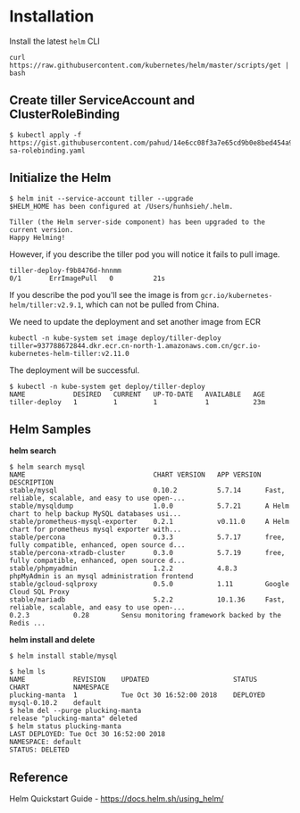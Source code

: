 # Installation


Install the latest `helm` CLI
```
curl https://raw.githubusercontent.com/kubernetes/helm/master/scripts/get | bash
```

## Create tiller ServiceAccount and ClusterRoleBinding

```
$ kubectl apply -f https://gist.githubusercontent.com/pahud/14e6cc08f3a7e65cd9b0e8bed454a901/raw/954d71614dda911c4f7960f0d18687fa1ea093fa/helm-sa-rolebinding.yaml
```



## Initialize the Helm

```
$ helm init --service-account tiller --upgrade
$HELM_HOME has been configured at /Users/hunhsieh/.helm.

Tiller (the Helm server-side component) has been upgraded to the current version.
Happy Helming!

```


However, if you describe the tiller pod you will notice it fails to pull image.


```
tiller-deploy-f9b8476d-hnnmm                                              0/1       ErrImagePull   0          21s
```

If you describe the pod you'll see the image is from `gcr.io/kubernetes-helm/tiller:v2.9.1`, which can not be pulled from China. 


We need to update the deployment and set another image from ECR

```
kubectl -n kube-system set image deploy/tiller-deploy tiller=937788672844.dkr.ecr.cn-north-1.amazonaws.com.cn/gcr.io-kubernetes-helm-tiller:v2.11.0
```

The deployment will be successful.
```
$ kubectl -n kube-system get deploy/tiller-deploy
NAME            DESIRED   CURRENT   UP-TO-DATE   AVAILABLE   AGE
tiller-deploy   1         1         1            1           23m
```

## Helm Samples

**helm search**
```
$ helm search mysql
NAME                            	CHART VERSION	APP VERSION	DESCRIPTION
stable/mysql                    	0.10.2       	5.7.14     	Fast, reliable, scalable, and easy to use open-...
stable/mysqldump                	1.0.0        	5.7.21     	A Helm chart to help backup MySQL databases usi...
stable/prometheus-mysql-exporter	0.2.1        	v0.11.0    	A Helm chart for prometheus mysql exporter with...
stable/percona                  	0.3.3        	5.7.17     	free, fully compatible, enhanced, open source d...
stable/percona-xtradb-cluster   	0.3.0        	5.7.19     	free, fully compatible, enhanced, open source d...
stable/phpmyadmin               	1.2.2        	4.8.3      	phpMyAdmin is an mysql administration frontend
stable/gcloud-sqlproxy          	0.5.0        	1.11       	Google Cloud SQL Proxy
stable/mariadb                  	5.2.2        	10.1.36    	Fast, reliable, scalable, and easy to use open-...                   	0.2.3        	0.28       	Sensu monitoring framework backed by the Redis ...
```

**helm install and delete**
```
$ helm install stable/mysql
```


```
$ helm ls
NAME          	REVISION	UPDATED                 	STATUS  	CHART       	NAMESPACE
plucking-manta	1       	Tue Oct 30 16:52:00 2018	DEPLOYED	mysql-0.10.2	default
$ helm del --purge plucking-manta
release "plucking-manta" deleted
$ helm status plucking-manta
LAST DEPLOYED: Tue Oct 30 16:52:00 2018
NAMESPACE: default
STATUS: DELETED
```

## Reference

Helm Quickstart Guide - https://docs.helm.sh/using_helm/

